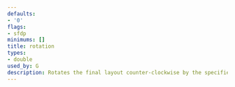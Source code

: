 ```yaml
---
defaults:
- '0'
flags:
- sfdp
minimums: []
title: rotation
types:
- double
used_by: G
description: Rotates the final layout counter-clockwise by the specified number of degrees
---
```

